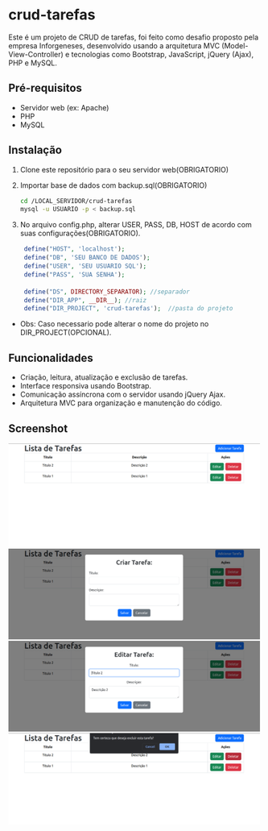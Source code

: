 # crud-tarefas

Este é um projeto de CRUD de tarefas, foi feito como desafio proposto pela empresa Inforgeneses, desenvolvido usando a arquitetura MVC (Model-View-Controller) e tecnologias como Bootstrap, JavaScript, jQuery (Ajax), PHP e MySQL.

## Pré-requisitos

- Servidor web (ex: Apache)
- PHP
- MySQL

## Instalação

1. Clone este repositório para o seu servidor web(OBRIGATORIO)
2. Importar base de dados com backup.sql(OBRIGATORIO)

    ```bash
    cd /LOCAL_SERVIDOR/crud-tarefas
    mysql -u USUARIO -p < backup.sql
    ```

3. No arquivo config.php, alterar USER, PASS, DB, HOST de acordo com suas configurações(OBRIGATORIO).

   ```php
    define("HOST", 'localhost');
    define("DB", 'SEU BANCO DE DADOS');
    define("USER", 'SEU USUARIO SQL');
    define("PASS", 'SUA SENHA');

    define("DS", DIRECTORY_SEPARATOR); //separador
    define("DIR_APP", __DIR__); //raiz
    define("DIR_PROJECT", 'crud-tarefas');  //pasta do projeto
   ```

- Obs: Caso necessario pode alterar o nome do projeto no DIR_PROJECT(OPCIONAL).

## Funcionalidades

- Criação, leitura, atualização e exclusão de tarefas.
- Interface responsiva usando Bootstrap.
- Comunicação assíncrona com o servidor usando jQuery Ajax.
- Arquitetura MVC para organização e manutenção do código.

## Screenshot

<img src="screenshot/Screenshot1.png" alt="READ" width="500"/>
<img src="screenshot/Screenshot2.png" alt="CREATE" width="500"/>
<img src="screenshot/Screenshot3.png" alt="UPDATE" width="500"/>
<img src="screenshot/Screenshot4.png" alt="DELETE" width="500"/>
